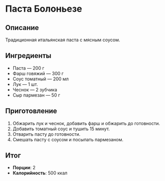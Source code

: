 # Паста Болоньезе

## Описание
Традиционная итальянская паста с мясным соусом.

## Ингредиенты
- Паста — 200 г  
- Фарш говяжий — 300 г  
- Соус томатный — 200 мл  
- Лук — 1 шт.  
- Чеснок — 2 зубчика  
- Сыр пармезан — 50 г

## Приготовление
1. Обжарить лук и чеснок, добавить фарш и обжарить до готовности.  
2. Добавить томатный соус и тушить 15 минут.  
3. Отварить пасту до готовности.  
4. Смешать пасту с соусом и посыпать пармезаном.

## Итог
- **Порции**: 2
- **Калорийность**: 500 ккал
